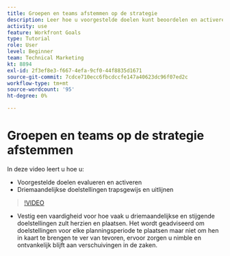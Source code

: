 ```yaml
---
title: Groepen en teams afstemmen op de strategie
description: Leer hoe u voorgestelde doelen kunt beoordelen en activeren, en driemaandelijkse doelen trapsgewijs kunt uitlijnen en uitlijnen met [!DNL-doelen].
activity: use
feature: Workfront Goals
type: Tutorial
role: User
level: Beginner
team: Technical Marketing
kt: 8894
exl-id: 2f3ef8e3-f667-4efa-9cf0-44f8835d1671
source-git-commit: 7cdce710ecc6fbcdccfe147a40623dc96f07ed2c
workflow-type: tm+mt
source-wordcount: '95'
ht-degree: 0%

---
```


# Groepen en teams op de strategie afstemmen

In deze video leert u hoe u:

* Voorgestelde doelen evalueren en activeren
* Driemaandelijkse doelstellingen trapsgewijs en uitlijnen

>[!VIDEO](https://video.tv.adobe.com/v/335188/?quality=12)

<!--
Pro-tips graphic
-->

* Vestig een vaardigheid voor hoe vaak u driemaandelijkse en stijgende doelstellingen zult herzien en plaatsen. Het wordt geadviseerd om doelstellingen voor elke planningsperiode te plaatsen maar niet om hen in kaart te brengen te ver van tevoren, ervoor zorgen u nimble en ontvankelijk blijft aan verschuivingen in de zaken.
